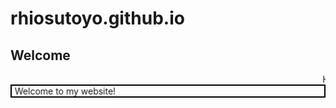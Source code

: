 # rhiosutoyo.github.io
<!DOCTYPE html>
<html>
  
<body>
    <h2>Welcome</h2>
    <marquee> Hello </marquee>
    <marquee direction="right" 
        behavior="alternate" 
        style="border:BLACK 2px SOLID">
        Welcome to my website!
    </marquee>
</body>
  
</html>
